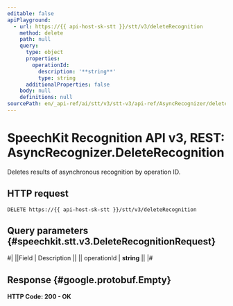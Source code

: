 ```yaml
---
editable: false
apiPlayground:
  - url: https://{{ api-host-sk-stt }}/stt/v3/deleteRecognition
    method: delete
    path: null
    query:
      type: object
      properties:
        operationId:
          description: '**string**'
          type: string
      additionalProperties: false
    body: null
    definitions: null
sourcePath: en/_api-ref/ai/stt/v3/stt-v3/api-ref/AsyncRecognizer/deleteRecognition.md
---
```


# SpeechKit Recognition API v3, REST: AsyncRecognizer.DeleteRecognition

Deletes results of asynchronous recognition by operation ID.

## HTTP request

```
DELETE https://{{ api-host-sk-stt }}/stt/v3/deleteRecognition
```

## Query parameters {#speechkit.stt.v3.DeleteRecognitionRequest}

#|
||Field | Description ||
|| operationId | **string** ||
|#

## Response {#google.protobuf.Empty}

**HTTP Code: 200 - OK**